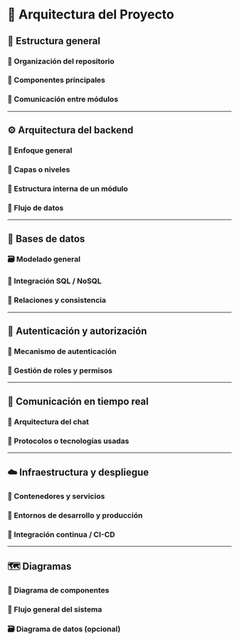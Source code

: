 # 🧱 Arquitectura del Proyecto

## 🧩 Estructura general

### 📁 Organización del repositorio

### 🔗 Componentes principales

### 🔄 Comunicación entre módulos

---

## ⚙️ Arquitectura del backend

### 🧠 Enfoque general

### 🧱 Capas o niveles

### 📂 Estructura interna de un módulo

### 🔄 Flujo de datos

---

## 💾 Bases de datos

### 🗃️ Modelado general

### 🧩 Integración SQL / NoSQL

### 🔐 Relaciones y consistencia

---

## 🔐 Autenticación y autorización

### 🧾 Mecanismo de autenticación

### 🧩 Gestión de roles y permisos

---

## 💬 Comunicación en tiempo real

### 🧠 Arquitectura del chat

### 📡 Protocolos o tecnologías usadas

---

## ☁️ Infraestructura y despliegue

### 🧰 Contenedores y servicios

### 🚀 Entornos de desarrollo y producción

### 🔄 Integración continua / CI-CD

---

## 🗺️ Diagramas

### 🧩 Diagrama de componentes

### 🔄 Flujo general del sistema

### 🗃️ Diagrama de datos (opcional)
